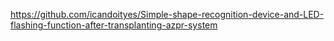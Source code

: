 https://github.com/icandoityes/Simple-shape-recognition-device-and-LED-flashing-function-after-transplanting-azpr-system

